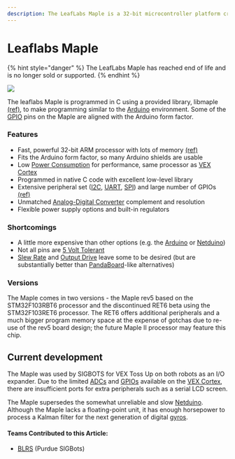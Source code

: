 ```yaml
---
description: The LeafLabs Maple is a 32-bit microcontroller platform created by LeafLabs.
---
```


# Leaflabs Maple

{% hint style="danger" %}
The LeafLabs Maple has reached end of life and is no longer sold or supported.
{% endhint %}

![](https://phabricator.purduesigbots.com/file/data/au545ntykxeyir2styvt/PHID-FILE-7yzxrysy7jougj4f5fbo/processor_maple.jpg)

The leaflabs Maple is programmed in C using a provided library, libmaple [\(ref\)](https://github.com/leaflabs/libmaple), to make programming similar to the [Arduino](arduino.md) environment. Some of the [GPIO](../gpio.md) pins on the Maple are aligned with the Arduino form factor.

### Features

* Fast, powerful 32-bit ARM processor with lots of memory [\(ref\)](http://leaflabs.com/devices/maple)
* Fits the Arduino form factor, so many Arduino shields are usable
* Low [Power Consumption](https://github.com/theol0403/BLRS-Wiki/tree/d5c517253c2e4369a647e51e200d5175ad2be2ea/w/wiki/ee/power_consumption/README.md) for performance, same processor as [VEX Cortex](https://github.com/theol0403/BLRS-Wiki/tree/d5c517253c2e4369a647e51e200d5175ad2be2ea/w/ee/vex_cortex/README.md)
* Programmed in native C code with excellent low-level library
* Extensive peripheral set \([I2C](https://github.com/theol0403/BLRS-Wiki/tree/d5c517253c2e4369a647e51e200d5175ad2be2ea/w/wiki/ee/i2c/README.md), [UART](https://github.com/theol0403/BLRS-Wiki/tree/d5c517253c2e4369a647e51e200d5175ad2be2ea/w/wiki/ee/uart/README.md), [SPI](https://github.com/theol0403/BLRS-Wiki/tree/d5c517253c2e4369a647e51e200d5175ad2be2ea/w/wiki/ee/spi/README.md)\) and large number of GPIOs [\(ref\)](http://leaflabs.com/docs/hardware/maple-ret6.html)
* Unmatched [Analog-Digital Converter](https://github.com/theol0403/BLRS-Wiki/tree/d5c517253c2e4369a647e51e200d5175ad2be2ea/w/wiki/ee/adc/README.md) complement and resolution
* Flexible power supply options and built-in regulators

### Shortcomings

* A little more expensive than other options \(e.g. the [Arduino](arduino.md) or [Netduino](netduino.md)\)
* Not all pins are [5 Volt Tolerant](../../5-volt-tolerant.md)
* [Slew Rate](../../slew-rate.md) and [Output Drive](../../output-drive.md) leave some to be desired \(but are substantially better than [PandaBoard](pandaboard.md)-like alternatives\)

### Versions

The Maple comes in two versions - the Maple rev5 based on the STM32F103RBT6 processor and the discontinued RET6 beta using the STM32F103RET6 processor. The RET6 offers additional peripherals and a much bigger program memory space at the expense of gotchas due to re-use of the rev5 board design; the future Maple II processor may feature this chip.

## Current development

The Maple was used by SIGBOTS for VEX Toss Up on both robots as an I/O expander. Due to the limited [ADCs](../analog-digital-converter.md) and [GPIOs](../gpio.md) available on the [VEX Cortex](../../vex/vex-electronics/vex-cortex.md), there are insufficient ports for extra peripherals such as a serial LCD screen.

The Maple supersedes the somewhat unreliable and slow [Netduino](netduino.md). Although the Maple lacks a floating-point unit, it has enough horsepower to process a Kalman filter for the next generation of digital [gyros](../../vex/vex-sensors/gyroscope.md).

#### Teams Contributed to this Article:

* [BLRS](https://purduesigbots.com/) \(Purdue SIGBots\)

